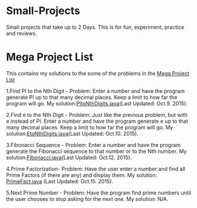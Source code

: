 # Small-Projects
Small projects that take up to 2 Days.
This is for fun, experiment, practice and reviews.  

# Mega Project List
This contains my solutions to the some of the problems in the [Mega Project List](https://github.com/CodeInnovator/Projects)

1.Find PI to the Nth Digit - Problem: Enter a number and have the program generate PI up to that many decimal places. Keep a limit to how far the program will go.
 My solution:[PitoNthDigits.java](JavaMegaProjectList/src/numbers/JavaMegaProjectList/codeInnovator/PitoNthDigits.java)(Last Updated: Oct.9. 2015).

2.Find e to the Nth Digit -
Problem: Just like the previous problem, but with e instead of PI. Enter a number and have the program generate e up to that many decimal places. Keep a limit to how far the program will go.
 My solution:[EtoNthDigits.java](JavaMegaProjectList/src/numbers/JavaMegaProjectList/codeInnovator/EtoNthDigits.java)(Last Updated: Oct.10. 2015).

3.Fibonacci Sequence - 
Problem: Enter a number and have the program generate the Fibonacci sequence to that number or to the Nth number.
 My solution:[Fibonacci.java](JavaMegaProjectList/src/numbers/JavaMegaProjectList/codeInnovator/Fibonacci.java)(Last Updated: Oct.12. 2015).

4.Prime Factorization- 
Problem: Have the user enter a number and find all Prime Factors (if there are any) and display them. 
 My solution: [PrimeFact.java](JavaMegaProjectList/src/numbers/JavaMegaProjectList/codeInnovator/PrimeFact.java) (Last Updated: Oct.15. 2015).

5.Next Prime Number -
Problem: Have the program find prime numbers until the user chooses to stop asking for the next one. 
 My solution: N/A. 
